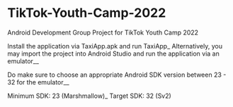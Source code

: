 # TikTok-Youth-Camp-2022
Android Development Group Project for TikTok Youth Camp 2022

Install the application via TaxiApp.apk and run TaxiApp_
Alternatively, you may import the project into Android Studio and run the application via an emulator__

Do make sure to choose an appropriate Android SDK version between 23 - 32 for the emulator__

Minimum SDK: 23 (Marshmallow)_
Target SDK: 32 (Sv2)
